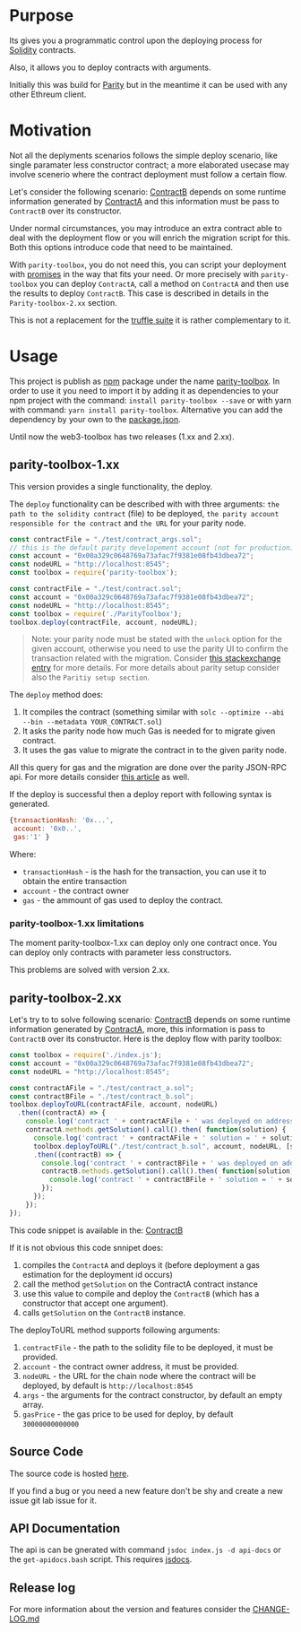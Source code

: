 # Purpose

Its gives you a programmatic control upon the deploying process for [Solidity](https://solidity.readthedocs.io/en/v0.4.21/index.html) contracts.

Also, it  allows you to deploy contracts with arguments.

Initially this was build for [Parity](https://www.parity.io/) but in the meantime it can be used with any other Ethreum client.

# Motivation

Not all the deplyments scenarios follows the simple deploy scenario,
like single paramater less constructor contract;
a more elaborated usecase may involve scenerio where the contract deployment must
follow a certain flow.


Let's consider the following scenario: [ContractB](https://github.com/norgoci/parity-toolbox/blob/master/test/contract_b.sol)
depends on some runtime information generated by [ContractA](https://github.com/norgoci/parity-toolbox/blob/master/test/contract_a.sol)
and this information must be pass to `ContractB` over its constructor.

Under normal circumstances, you may introduce an extra contract able to deal with
the deployment flow or you will enrich the migration script for this.
Both this options introduce code that need to be maintained.

With `parity-toolbox`, you do not need this, you can script your deployment with
[promises](https://developer.mozilla.org/en-US/docs/Web/JavaScript/Guide/Using_promises)
in the way that fits your need. Or more precisely with `parity-toolbox` you can deploy `ContractA`,
call a method on `ContractA` and then use the results to deploy `ContractB`. This case is described
in details in the `Parity-toolbox-2.xx` section.

This is not a replacement for the [truffle suite](https://truffleframework.com/) it is rather complementary to it.


# Usage

This project is publish as [npm](https://www.npmjs.com/) package under the name
[parity-toolbox](https://www.npmjs.com/package/parity-toolbox).
In order to use it  you need to import it by adding it as dependencies to your
npm project with the command: `install parity-toolbox --save`
or with yarn with command: `yarn install parity-toolbox`.
Alternative you can add the dependency by your own to the
[package.json](./package.json).


Until now the web3-toolbox has two releases (1.xx and 2.xx).


## parity-toolbox-1.xx

This version provides a single functionality, the deploy.

The `deploy` functionality can be described with  with three arguments:
`the path to the solidity contract` (file) to be deployed,
`the parity account responsible for the contract` and `the URL` for your parity node.

```javascript
const contractFile = "./test/contract_args.sol";
// this is the default parity developement account (not for production)
const account = "0x00a329c0648769a73afac7f9381e08fb43dbea72";
const nodeURL = "http://localhost:8545";
const toolbox = require('parity-toolbox');

const contractFile = "./test/contract.sol";
const account = "0x00a329c0648769a73afac7f9381e08fb43dbea72";
const nodeURL = "http://localhost:8545";
const toolbox = require('./ParityToolbox');
toolbox.deploy(contractFile, account, nodeURL);
```
> Note: your parity node must be stated with the `unlock` option for the given
account, otherwise you need to use the parity UI to confirm the transaction
related with the migration.
Consider [this stackexchange entry](https://ethereum.stackexchange.com/questions/15467/custom-parity-signer-programmatically-unlock-accounts-for-a-certain-time) for more details.
For more details about parity setup consider also the `Paritiy setup section`.

The `deploy` method does:
1. It compiles the contract (something similar with `solc --optimize --abi --bin --metadata YOUR_CONTRACT.sol`)
2. It asks the parity node how much Gas is needed for to migrate given contract.
3. It uses the gas value to migrate the contract in to the given parity node.

All this query for gas and the migration are done over the parity JSON-RPC api.
For more details consider [this article](https://wiki.parity.io/Smart-Contracts)
as well.

If the deploy is successful then a deploy report with following syntax is generated.

```javascript
{transactionHash: '0x...',
 account: '0x0..',
 gas:'1' }
```

Where:
* `transactionHash` - is the hash for the transaction, you can use it to obtain the entire transaction
* `account` - the contract owner
* `gas` - the ammount of gas used to deploy the contract.

### parity-toolbox-1.xx limitations

The moment parity-toolbox-1.xx can deploy only one contract once.
You can deploy only contracts with parameter less constructors.

This problems are solved with version 2.xx.


## parity-toolbox-2.xx

Let's try to to solve following scenario:
[ContractB](https://github.com/norgoci/parity-toolbox/blob/master/test/contract_b.sol)
 depends on some runtime information generated by [ContractA](https://github.com/norgoci/parity-toolbox/blob/master/test/contract_a.sol),
more, this information is pass to `ContractB` over its constructor.
Here is the deploy flow with parity toolbox:

```javascript
const toolbox = require('./index.js');
const account = "0x00a329c0648769a73afac7f9381e08fb43dbea72";
const nodeURL = "http://localhost:8545";

const contractAFile = "./test/contract_a.sol";
const contractBFile = "./test/contract_b.sol";
toolbox.deployToURL(contractAFile, account, nodeURL)
  .then((contractA) => {
    console.log('contract ' + contractAFile + ' was deployed on address:' + contractA.options.address);
    contractA.methods.getSolution().call().then( function(solution) {
      console.log('contract ' + contractAFile + ' solution = ' + solution);
      toolbox.deployToURL("./test/contract_b.sol", account, nodeURL, [solution])
      .then((contractB) => {
        console.log('contract ' + contractBFile + ' was deployed on address:' + contractB.options.address);
        contractB.methods.getSolution().call().then( function(solution) {
          console.log('contract ' + contractBFile + ' solution = ' + solution);
        });
      });
    });
});
```
This code snippet is available in the: [ContractB](https://github.com/norgoci/parity-toolbox/blob/master/test/deployflow.js)

If it is not obvious this code snnipet does:
1. compiles the `ContractA` and deploys it (before deployment a gas estimation for the deployment id occurs)
2. call the method `getSolution` on the ContractA contract instance
3. use this value to compile and deploy the `ContractB` (which has a constructor that accept one argument).
4. calls `getSolution` on the `ContractB` instance.

The deployToURL method supports following arguments:

1. `contractFile` - the path to the solidity file to be deployed, it must be provided.
2. `account` - the contract owner address, it must be provided.
3. `nodeURL` - the URL for the chain node where the contract will be deployed, by default is `http://localhost:8545`
4. `args` - the arguments for the contract constructor, by default an empty array.
5. `gasPrice` - the gas price to be used for deploy, by default `30000000000000`


## Source Code

The source code is hosted [here](https://github.com/norgoci/parity-toolbox).

If you find a bug or you need a new feature don't be shy and create a new issue git lab issue for it.

## API Documentation

The api is can be gnerated with command `jsdoc index.js -d api-docs` or the `get-apidocs.bash` script.
This requires [jsdocs](https://www.npmjs.com/package/jsdoc).

## Release log

For more information about the version and features consider the [CHANGE-LOG.md](https://github.com/norgoci/parity-toolbox/blob/master/CHANGE-LOG.md)

